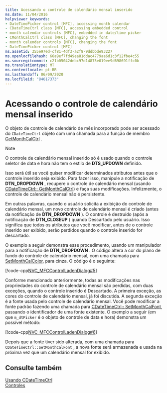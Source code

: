 ```yaml
---
title: Acessando o controle de calendário mensal inserido
ms.date: 11/04/2016
helpviewer_keywords:
- DateTimePicker control [MFC], accessing month calendar
- CDateTimeCtrl class [MFC], accessing embedded control
- month calendar controls [MFC], embedded in date/time picker
- CMonthCalCtrl class [MFC], changing the font
- month calendar controls [MFC], changing the font
- DateTimePicker control [MFC]
ms.assetid: 355e97ed-cf81-4df3-a2f8-9ddbbde93227
ms.openlocfilehash: 66a9ef7fd49ea81ddac4779aa6d1c3f12fbe4c55
ms.sourcegitcommit: c21b05042debc97d14875e019ee9d698691ffc0b
ms.translationtype: MT
ms.contentlocale: pt-BR
ms.lasthandoff: 06/09/2020
ms.locfileid: "84617373"
---
```

# <a name="accessing-the-embedded-month-calendar-control"></a>Acessando o controle de calendário mensal inserido

O objeto de controle de calendário de mês incorporado pode ser acessado do `CDateTimeCtrl` objeto com uma chamada para a função de membro [GetMonthCalCtrl](reference/cdatetimectrl-class.md#getmonthcalctrl) .

> [!NOTE]
> O controle de calendário mensal inserido só é usado quando o controle seletor de data e hora não tem o estilo de **DTS_UPDOWN** definido.

Isso será útil se você quiser modificar determinados atributos antes que o controle inserido seja exibido. Para fazer isso, manipule a notificação de **DTN_DROPDOWN** , recupere o controle de calendário mensal (usando [CDateTimeCtrl:: GetMonthCalCtrl](reference/cdatetimectrl-class.md#getmonthcalctrl)) e faça suas modificações. Infelizmente, o controle de calendário mensal não é persistente.

Em outras palavras, quando o usuário solicita a exibição do controle de calendário mensal, um novo controle de calendário mensal é criado (antes da notificação de **DTN_DROPDOWN** ). O controle é destruído (após a notificação de **DTN_CLOSEUP** ) quando Descartado pelo usuário. Isso significa que todos os atributos que você modificar, antes de o controle inserido ser exibido, serão perdidos quando o controle inserido for descartado.

O exemplo a seguir demonstra esse procedimento, usando um manipulador para a notificação de **DTN_DROPDOWN** . O código altera a cor do plano de fundo do controle de calendário mensal, com uma chamada para [SetMonthCalColor](reference/cdatetimectrl-class.md#setmonthcalcolor), para cinza. O código é o seguinte:

[!code-cpp[NVC_MFCControlLadenDialog#5](codesnippet/cpp/accessing-the-embedded-month-calendar-control_1.cpp)]

Conforme mencionado anteriormente, todas as modificações nas propriedades do controle de calendário mensal são perdidas, com duas exceções, quando o controle inserido é Descartado. A primeira exceção, as cores do controle de calendário mensal, já foi discutida. A segunda exceção é a fonte usada pelo controle de calendário mensal. Você pode modificar a fonte padrão fazendo uma chamada para [CDateTimeCtrl:: SetMonthCalFont](reference/cdatetimectrl-class.md#setmonthcalfont), passando o identificador de uma fonte existente. O exemplo a seguir (em que `m_dtPicker` é o objeto de controle de data e hora) demonstra um possível método:

[!code-cpp[NVC_MFCControlLadenDialog#6](codesnippet/cpp/accessing-the-embedded-month-calendar-control_2.cpp)]

Depois que a fonte tiver sido alterada, com uma chamada para `CDateTimeCtrl::SetMonthCalFont` , a nova fonte será armazenada e usada na próxima vez que um calendário mensal for exibido.

## <a name="see-also"></a>Consulte também

[Usando CDateTimeCtrl](using-cdatetimectrl.md)<br/>
[Controles](controls-mfc.md)
